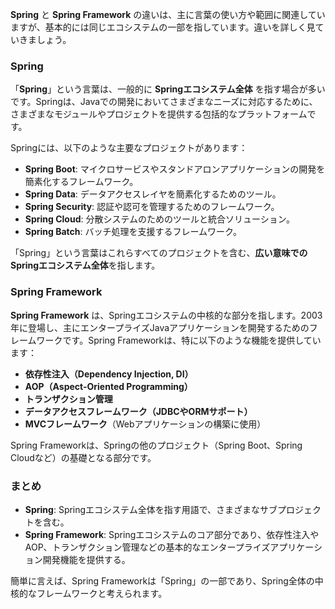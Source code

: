**Spring** と **Spring Framework** の違いは、主に言葉の使い方や範囲に関連していますが、基本的には同じエコシステムの一部を指しています。違いを詳しく見ていきましょう。

### Spring
「**Spring**」という言葉は、一般的に **Springエコシステム全体** を指す場合が多いです。Springは、Javaでの開発においてさまざまなニーズに対応するために、さまざまなモジュールやプロジェクトを提供する包括的なプラットフォームです。

Springには、以下のような主要なプロジェクトがあります：
- **Spring Boot**: マイクロサービスやスタンドアロンアプリケーションの開発を簡素化するフレームワーク。
- **Spring Data**: データアクセスレイヤを簡素化するためのツール。
- **Spring Security**: 認証や認可を管理するためのフレームワーク。
- **Spring Cloud**: 分散システムのためのツールと統合ソリューション。
- **Spring Batch**: バッチ処理を支援するフレームワーク。
  
「Spring」という言葉はこれらすべてのプロジェクトを含む、**広い意味でのSpringエコシステム全体**を指します。

### Spring Framework
**Spring Framework** は、Springエコシステムの中核的な部分を指します。2003年に登場し、主にエンタープライズJavaアプリケーションを開発するためのフレームワークです。Spring Frameworkは、特に以下のような機能を提供しています：

- **依存性注入（Dependency Injection, DI）**
- **AOP（Aspect-Oriented Programming）**
- **トランザクション管理**
- **データアクセスフレームワーク（JDBCやORMサポート）**
- **MVCフレームワーク**（Webアプリケーションの構築に使用）

Spring Frameworkは、Springの他のプロジェクト（Spring Boot、Spring Cloudなど）の基礎となる部分です。

### まとめ
- **Spring**: Springエコシステム全体を指す用語で、さまざまなサブプロジェクトを含む。
- **Spring Framework**: Springエコシステムのコア部分であり、依存性注入やAOP、トランザクション管理などの基本的なエンタープライズアプリケーション開発機能を提供する。

簡単に言えば、Spring Frameworkは「Spring」の一部であり、Spring全体の中核的なフレームワークと考えられます。
